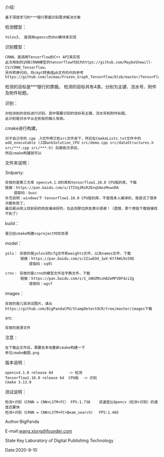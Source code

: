 介绍:

	基于深度学习的***银行票据识别需求解决方案

检测模型：
	
	Yolov3， 是调用opencv的dnn模块来实现
识别模型：

	CRNN，是调用Tensorflow的C++ API来实现
	此次用到的训练CRNN模型的tensorflow代码为https://github.com/MaybeShewill-CV/CRNN_Tensorflow，
	另外转换代码，将ckpt转换成pb文件的代码参考https://github.com/leimao/Frozen_Graph_TensorFlow/blob/master/TensorFlow_v1/test_pb.py
	
	
检测的目标是***银行的票据。
检测的目标共有4类，分别为主键、流水号、附件及附件标题。

识别：

	对检测到的目标进行识别，其中需要识别的目标有主键、流水号和附件标题。
	此识别是对水平从左到有的输入有效。


cmake进行构建。

	对于自己写的.cpp .h文件拷贝到src文件夹下，然后在CmakeLists.txt文件中的
	add_executable (JZBankSolution_CPU src/demo.cpp src/dataStructures.h src/***.cpp src/***.h) 后面依次添加，
	然后cmake构建就可以


文件夹说明：

3rdparty:
	  
	存放的是第三方库 opencv4.1.0的库和tensorflow1.10.0 CPU版的库，下载
	链接：https://pan.baidu.com/s/1TIXq3RsR2EnqSAezMxwoRA 
        提取码：buxc
	补充说明：windows下 tensorflow1.10.0 CPU版的库，不是我本人编译的，我尝试了很多次都失败了，
	最后是从网上找到别的网友编译好的，在此向那位网友表示感谢！（遗憾，那个原始下载链接找不到了）
build：
	
	是已经cmake构建vsproject时的目录

model：

	yolo： 存放的是yolov3的cfg文件和weights文件，以及names文件，下载
	       链接：https://pan.baidu.com/s/1IiwEO4_1wV-KtfAWi9sS9Q 
               提取码：sq9l
	        
	crnn： 存放的是crnn的模型文件及字典文件，下载
	       链接：https://pan.baidu.com/s/1_iNHZMssHAZeMFVDF4ziZg 
               提取码：wgv7
	
	
images： 
	
	存放的是几张测试图片，请从https://github.com/BigPandaCPU/StampDetectOCR/tree/master/images下载
	
src:   

	存放的是源文件


注意：
	
	在下载此文件后，需要在本地重新cmake构建一下
	参见cmake截图.png
	

版本说明：

	opencv4.1.0 release 64       -> 检测
	Tensorflow1.10.0 release 64  CPU版  -> 识别
	Cmake 3.13.0

测试说明：
	
	检测+识别（CRNN = CNN+LSTM+FC） FPS:1.738    该速度比Opencv（检测+识别）的速度还要快
	检测+识别（CRNN = CNN+LSTM+FC+Beam_search）  FPS:1.465

Author:BigPanda

E-mail:wang.xiong@founder.com

State Key Laboratory of Digital Publishing Technology

Date:2020-9-10 

